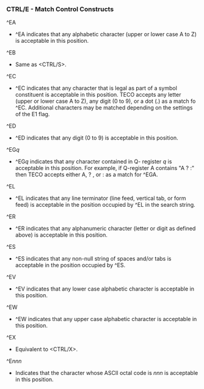 ### CTRL/E - Match Control Constructs

^EA
- ^EA indicates that any alphabetic character (upper or lower case A to Z)
is acceptable in this position.

^EB
- Same as <CTRL/S>.

^EC
- ^EC indicates that any character that is legal as part of a symbol
constituent is acceptable in this position. TECO accepts any letter
(upper or lower case A to Z), any digit (0 to 9), or a dot (.) as a
match fo ^EC. Additional characters may be matched depending on the
settings of the E1 flag.

^ED
- ^ED indicates that any digit (0 to 9) is acceptable in
this position.

^EG*q*
- ^EG*q* indicates that any character contained in Q-
register *q* is acceptable in this position. For example, if
Q-register A contains "A ? :" then TECO accepts either A, ? ,
or : as a match for ^EGA.

^EL
- ^EL indicates that any line terminator (line feed,
vertical tab, or form feed) is acceptable in the position occupied
by ^EL in the search string.

^ER
- ^ER indicates that any alphanumeric character (letter
or digit as defined above) is acceptable in this position.

^ES
- ^ES indicates that any non-null string of spaces and/or
tabs is acceptable in the position occupied by ^ES.

^EV
- ^EV indicates that any lower case alphabetic character
is acceptable in this position.

^EW
- ^EW indicates that any upper case alphabetic
character is acceptable in this position.

^EX
- Equivalent to <CTRL/X>.

^E*nnn*
- Indicates that the character whose ASCII octal code is *nnn* is acceptable
in this position.
